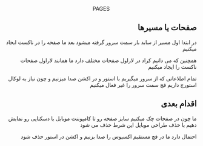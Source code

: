 <p align="center">PAGES</p>

## <div align="right">صفحات یا مسیرها</div>
<div align="right">
<p>در ابتدا اول مسیر از ساید بار سمت سرور گرفته میشود بعد ما صفحه را در ناکست ایجاد میکنیم</p>
<p>همچنین که می دانیم کراد در لاراول صفحات مختلف دارد ما همانند لاراول صفحات ناکست را ایجاد میکنیم</p>
<p>تمام اطلاعاتی که از سرور میگیریم با استور و در اکشن صدا میزنیم و چون نیاز به لوکال استورج داریم فچ سمت سرور را غیر فعال میکنیم</p>
</div>

## <div align="right">اقدام بعدی</div>
<div align="right">
<p>ما چون در صفحات چک میکنیم سایز صفحه رو تا کامپوننت موبایل یا دسکتاپی رو نمایش دهیم با حذف طراحی موبایل این شرط حذف می شود</p>
<p>احتمال دارد ما در فچ مستقیم اکسیوس را صدا بزنیم و اکشن در استور حذف شود</p>
</div>
